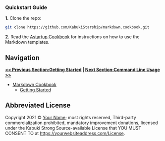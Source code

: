 ### Quickstart Guide

**1.** Clone the repo:

```Bash
git clone https://github.com/KabukiStarship/markdown.cookbook.git
```

**2.** Read the [Astartup Cookbook](https://github.com/KabukiStarship/Astartup.cookbook/tree/master/getting_started/markdown/) for instructions on how to use the Markdown templates.

## Navigation

**[<< Previous Section:Getting Started](./) | [Next Section:Command Line Usage >>](./command_line_usage)**

* [Markdown Cookbook](../)
   * [Getting Started](./)

## Abbreviated License

Copyright 2021 © [Your Name](https://yourwebsiteaddress.com); most rights reserved, Third-party commercialization prohibited, mandatory improvement donations, licensed under the Kabuki Strong Source-available License that YOU MUST CONSENT TO at <https://yourwebsiteaddress.com/License>.
